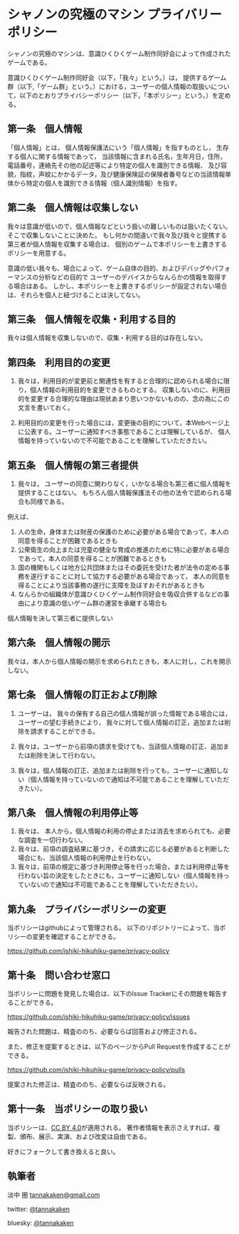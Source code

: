 # シャノンの究極のマシン プライバリーポリシー

シャノンの究極のマシンは、意識ひくひくゲーム制作同好会によって作成されたゲームである。

意識ひくひくゲーム制作同好会（以下，「我々」という。）は，
提供するゲーム群（以下,「ゲーム群」という。）における，ユーザーの個人情報の取扱いについて，以下のとおりプライバシーポリシー（以下，「本ポリシー」という。）を定める。

## 第一条　個人情報

「個人情報」とは，
個人情報保護法にいう「個人情報」を指すものとし，
生存する個人に関する情報であって，
当該情報に含まれる氏名，生年月日，住所，電話番号，連絡先その他の記述等により特定の個人を識別できる情報、
及び容貌，指紋，声紋にかかるデータ，及び健康保険証の保険者番号などの当該情報単体から特定の個人を識別できる情報（個人識別情報）を指す。

## 第二条　個人情報は収集しない

我々は意識が低いので、個人情報などという扱いの難しいものは扱いたくない。
そこで収集しないことに決めた。
もし何かの間違いで我々及び我々と提携する第三者が個人情報を収集する場合は、
個別のゲームで本ポリシーを上書きするポリシーを用意する。

意識の低い我々も、場合によって、ゲーム自体の目的、およびデバッグやパフォーマンスの分析などの目的で
ユーザーのデバイスからなんらかの情報を取得する場合はある。
しかし、本ポリシーを上書きするポリシーが設定されない場合は、それらを個人と紐づけることは決してない。

## 第三条　個人情報を収集・利用する目的

我々は個人情報を収集しないので、収集・利用する目的は存在しない。

## 第四条　利用目的の変更

1. 我々は，利用目的が変更前と関連性を有すると合理的に認められる場合に限り，個人情報の利用目的を変更できるものとする。
収集しないのに、利用目的を変更する合理的な理由は現状あまり思いつかないものの、念の為にこの文言を書いておく。

2. 利用目的の変更を行った場合には，変更後の目的について，本Webページ上に公表する。ユーザーに通知すべき事態であることは理解しているが、
個人情報を持っていないので不可能であることを理解していただきたい。

## 第五条　個人情報の第三者提供

1. 我々は，
ユーザーの同意に関わりなく，いかなる場合も第三者に個人情報を提供することはない。
もちろん個人情報保護法その他の法令で認められる場合も同様である。

例えば、

  1. 人の生命，身体または財産の保護のために必要がある場合であって，本人の同意を得ることが困難であるときも
  2. 公衆衛生の向上または児童の健全な育成の推進のために特に必要がある場合であって，本人の同意を得ることが困難であるときも
  3. 国の機関もしくは地方公共団体またはその委託を受けた者が法令の定める事務を遂行することに対して協力する必要がある場合であって，
  本人の同意を得ることにより当該事務の遂行に支障を及ぼすおそれがあるときも
  4. なんらかの組織体が意識ひくひくゲーム制作同好会を吸収合併するなどの事由により意識の低いゲーム群の運営を承継する場合も

個人情報を決して第三者に提供しない

## 第六条　個人情報の開示

我々は，本人から個人情報の開示を求められたときも，本人に対し，これを開示しない。

## 第七条　個人情報の訂正および削除

1. ユーザーは，
   我々の保有する自己の個人情報が誤った情報である場合には，
   ユーザーの望む手続きにより，
   我々に対して個人情報の訂正，追加または削除を請求することができる。

2. 我々は，ユーザーから前項の請求を受けても、当該個人情報の訂正、追加または削除を決して行わない。

3. 我々は，個人情報の訂正、追加または削除を行っても，ユーザーに通知しない（個人情報を持っていないので通知は不可能であることを理解していただきたい）。

## 第八条　個人情報の利用停止等

1. 我々は、
   本人から，個人情報の利用の停止または消去を求められても、必要な調査を一切行わない。
2. 我々は、前項の調査結果に基づき，その請求に応じる必要があると判断した場合にも、当該個人情報の利用停止を行わない。
3. 我々は，前項の規定に基づき利用停止等を行った場合，または利用停止等を行わない旨の決定をしたときにも，ユーザーに通知しない（個人情報を持っていないので通知は不可能であることを理解していただきたい）。


## 第九条　プライバシーポリシーの変更

当ポリシーはgithubによって管理される。
以下のリポジトリーによって、当ポリシーの変更を確認することができる。

https://github.com/ishiki-hikuhiku-game/privacy-policy

## 第十条　問い合わせ窓口

当ポリシーに問題を発見した場合は、以下のIssue Trackerにその問題を報告することができる。

https://github.com/ishiki-hikuhiku-game/privacy-policy/issues

報告された問題は、精査ののち、必要ならば回答および修正される。

また、修正を提案するときは、以下のページからPull Requestを作成することができる。

https://github.com/ishiki-hikuhiku-game/privacy-policy/pulls

提案された修正は、精査ののち、必要ならば反映される。

## 第十一条　当ポリシーの取り扱い

当ポリシーは、[CC BY 4.0](https://github.com/ishiki-hikuhiku-game/privacy-policy/blob/main/LICENSE)が適用される。
著作者情報を表示さえすれば、複製、頒布、展示、実演、および改変は自由である。

好きにフォークして書き換えると良い。

## 執筆者

淡中 圏 <tannakaken@gmail.com>

twitter: [@tannakaken](https://twitter.com/tannakaken)

bluesky: [@tannakaken](https://bsky.app/profile/tannakaken.xyz)

